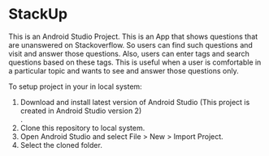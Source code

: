 <h1>StackUp</h1>

This is an Android Studio Project. This is an App that shows questions that are unanswered on Stackoverflow. So users can find such questions and visit and answer those questions. Also, users can enter tags and search questions based on these tags. This is useful when a user is comfortable in a particular topic and wants to see and answer those questions only.

To setup project in your in local system:

1) Download and install latest version of Android Studio (This project is created in Android Studio version 2)<br/>.<br/>
2) Clone this repository to local system.<br/>
3) Open Android Studio and select File > New > Import Project.<br/>
4) Select the cloned folder.<br/>
